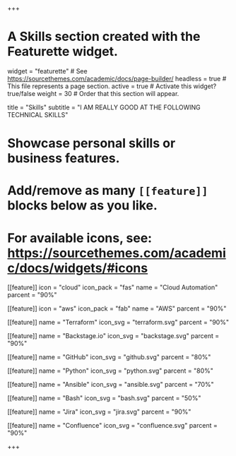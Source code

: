 +++
# A Skills section created with the Featurette widget.
widget = "featurette"  # See https://sourcethemes.com/academic/docs/page-builder/
headless = true  # This file represents a page section.
active = true  # Activate this widget? true/false
weight = 30  # Order that this section will appear.

title = "Skills"
subtitle = "I AM REALLY GOOD AT THE FOLLOWING TECHNICAL SKILLS"

# Showcase personal skills or business features.
# 
# Add/remove as many `[[feature]]` blocks below as you like.
# 
# For available icons, see: https://sourcethemes.com/academic/docs/widgets/#icons

[[feature]]
  icon = "cloud"
  icon_pack = "fas"
  name = "Cloud Automation"
  parcent = "90%"
  
[[feature]]
  icon = "aws"
  icon_pack = "fab"
  name = "AWS"
  parcent = "90%"

[[feature]]
  name = "Terraform"
  icon_svg = "terraform.svg"
  parcent = "90%"

[[feature]]
  name = "Backstage.io"
  icon_svg = "backstage.svg"
  parcent = "90%"
  
[[feature]]
  name = "GitHub"
  icon_svg = "github.svg"
  parcent = "80%"

[[feature]]
  name = "Python"
  icon_svg = "python.svg"
  parcent = "80%"

[[feature]]
  name = "Ansible"
  icon_svg = "ansible.svg"
  parcent = "70%"

[[feature]]
  name = "Bash"
  icon_svg = "bash.svg"
  parcent = "50%"

[[feature]]
  name = "Jira"
  icon_svg = "jira.svg"
  parcent = "90%"

[[feature]]
  name = "Confluence"
  icon_svg = "confluence.svg"
  parcent = "90%"

+++
